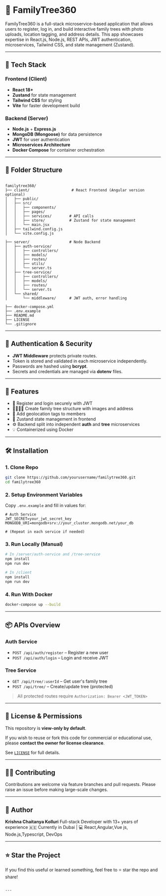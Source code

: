 


# 🌳 FamilyTree360

FamilyTree360 is a full-stack microservice-based application that allows users to register, log in, and build interactive family trees with photo uploads, location tagging, and address details. This app showcases expertise in React.js, Node.js, REST APIs, JWT authentication, microservices, Tailwind CSS, and state management (Zustand).

---

## 🚀 Tech Stack

### Frontend (Client)
- **React 18+**
- **Zustand** for state management
- **Tailwind CSS** for styling
- **Vite** for faster development build

### Backend (Server)
- **Node.js** + **Express.js**
- **MongoDB (Mongoose)** for data persistence
- **JWT** for user authentication
- **Microservices Architecture**
- **Docker Compose** for container orchestration

---

## 📂 Folder Structure

```

familytree360/
├── client/                   # React Frontend (Angular version optional)
│   ├── public/
│   ├── src/
│   │   ├── components/
│   │   ├── pages/
│   │   ├── services/        # API calls
│   │   ├── store/           # Zustand for state management
│   │   └── main.jsx
│   ├── tailwind.config.js
│   └── vite.config.js

├── server/                  # Node Backend
│   ├── auth-service/
│   │   ├── controllers/
│   │   ├── models/
│   │   ├── routes/
│   │   ├── utils/
│   │   └── server.ts
│   ├── tree-service/
│   │   ├── controllers/
│   │   ├── models/
│   │   ├── routes/
│   │   └── server.ts
│   └── shared/
│       └── middleware/      # JWT auth, error handling

├── docker-compose.yml
├── .env.example
├── README.md
├── LICENSE
└── .gitignore

````

---

## 🔐 Authentication & Security

- **JWT Middleware** protects private routes.
- Token is stored and validated in each microservice independently.
- Passwords are hashed using **bcrypt**.
- Secrets and credentials are managed via **dotenv** files.

---

## 🧰 Features

- 🔐 Register and login securely with JWT
- 👨‍👩‍👧‍👦 Create family tree structure with images and address
- 📍 Add geolocation tags to members
- 🧠 Zustand state management in frontend
- ⚙️ Backend split into independent **auth** and **tree** microservices
- 💡 Containerized using Docker

---

## 🛠️ Installation

### 1. Clone Repo

```bash
git clone https://github.com/yourusername/familytree360.git
cd familytree360
````

### 2. Setup Environment Variables

Copy `.env.example` and fill in values for:

```env
# Auth Service
JWT_SECRET=your_jwt_secret_key
MONGODB_URI=mongodb+srv://your_cluster.mongodb.net/your_db

# (Repeat in each service if needed)
```

### 3. Run Locally (Manual)

```bash
# In /server/auth-service and /tree-service
npm install
npm run dev

# In /client
npm install
npm run dev
```

### 4. Run With Docker

```bash
docker-compose up --build
```

---

## 📦 APIs Overview

### Auth Service

* `POST /api/auth/register` – Register a new user
* `POST /api/auth/login` – Login and receive JWT

### Tree Service

* `GET /api/tree/:userId` – Get user's family tree
* `POST /api/tree/` – Create/update tree (protected)

> All protected routes require `Authorization: Bearer <JWT_TOKEN>`

---

## 👮 License & Permissions

This repository is **view-only by default**.

If you wish to reuse or fork this code for commercial or educational use, please **contact the owner for license clearance**.

See [`LICENSE`](./LICENSE) for full details.

---

## 🙋‍♂️ Contributing

Contributions are welcome via feature branches and pull requests. Please raise an issue before making large-scale changes.

---

## 👤 Author

**Krishna Chaitanya Kolluri**
Full-stack Developer with 13+ years of experience
🇦🇪 Currently in Dubai | 💻 React,Angular,Vue js, Node.js,Typescript, DevOps

---

## ⭐ Star the Project

If you find this useful or learned something, feel free to ⭐ star the repo and share!

```

---


